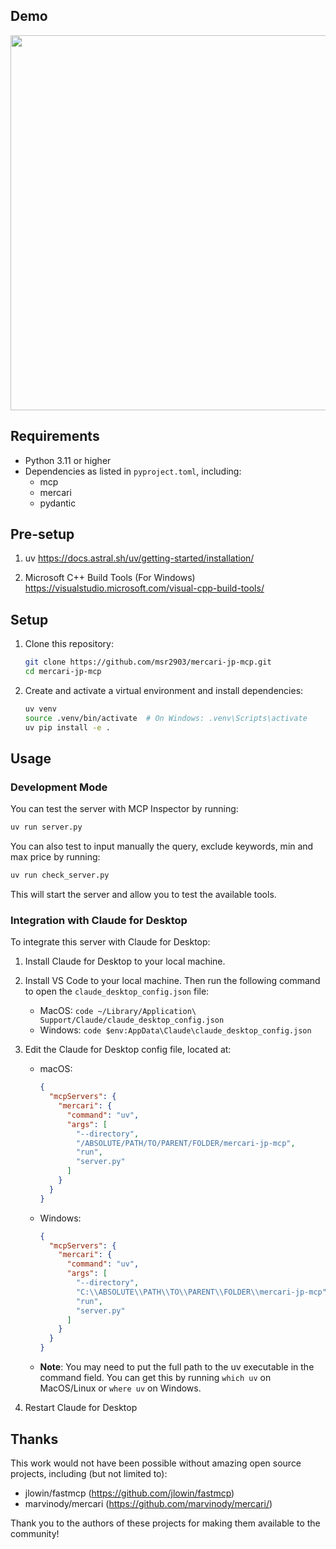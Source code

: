 ## Demo
<img src="/assets/demo.gif" width="600" height="600"/>

## Requirements

- Python 3.11 or higher
- Dependencies as listed in `pyproject.toml`, including:
  - mcp
  - mercari
  - pydantic
    
## Pre-setup

1. uv
   https://docs.astral.sh/uv/getting-started/installation/

2. Microsoft C++ Build Tools (For Windows)
   https://visualstudio.microsoft.com/visual-cpp-build-tools/

## Setup

1. Clone this repository:
   ```bash
   git clone https://github.com/msr2903/mercari-jp-mcp.git
   cd mercari-jp-mcp
   ```

2. Create and activate a virtual environment and install dependencies:
   ```bash
   uv venv
   source .venv/bin/activate  # On Windows: .venv\Scripts\activate
   uv pip install -e .
   ```

## Usage

### Development Mode

You can test the server with MCP Inspector by running:

```bash
uv run server.py
```

You can also test to input manually the query, exclude keywords, min and max price by running:

```bash
uv run check_server.py
```

This will start the server and allow you to test the available tools.

### Integration with Claude for Desktop

To integrate this server with Claude for Desktop:

1. Install Claude for Desktop to your local machine.
2. Install VS Code to your local machine. Then run the following command to open the `claude_desktop_config.json` file:
   - MacOS: `code ~/Library/Application\ Support/Claude/claude_desktop_config.json`
   - Windows: `code $env:AppData\Claude\claude_desktop_config.json`

3. Edit the Claude for Desktop config file, located at:
   - macOS: 
     ```json
     {
       "mcpServers": {
         "mercari": {
           "command": "uv",
           "args": [
             "--directory",
             "/ABSOLUTE/PATH/TO/PARENT/FOLDER/mercari-jp-mcp",
             "run",
             "server.py"
           ]
         }
       }
     }
     ```
   - Windows:
     ```json
     {
       "mcpServers": {
         "mercari": {
           "command": "uv",
           "args": [
             "--directory",
             "C:\\ABSOLUTE\\PATH\\TO\\PARENT\\FOLDER\\mercari-jp-mcp",
             "run",
             "server.py"
           ]
         }
       }
     }
     ```

   - **Note**: You may need to put the full path to the uv executable in the command field. You can get this by running `which uv` on MacOS/Linux or `where uv` on Windows.

4. Restart Claude for Desktop

## Thanks
This work would not have been possible without amazing open source projects, including (but not limited to):

- jlowin/fastmcp (https://github.com/jlowin/fastmcp)
- marvinody/mercari (https://github.com/marvinody/mercari/)

Thank you to the authors of these projects for making them available to the community!
